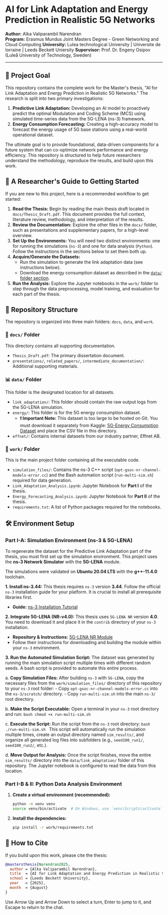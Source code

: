 # AI for Link Adaptation and Energy Prediction in Realistic 5G Networks

**Author:** Alka Valiparambil Narendran  
**Program:** Erasmus Mundus Joint Masters Degree - Green Networking and Cloud Computing
**University:** Lulea technological University | Universite de lorraine | Leeds Beckett Uniersity
**Supervisor:** Prof. Dr. Engeny Osipov (Luleå University of Technology, Sweden)

---

## 🎯 Project Goal

This repository contains the complete work for the Master's thesis, "AI for Link Adaptation and Energy Prediction in Realistic 5G Networks." The research is split into two primary investigations:

1.  **Predictive Link Adaptation:** Developing an AI model to proactively predict the optimal Modulation and Coding Scheme (MCS) using simulated time-series data from the 5G-LENA (ns-3) framework.
2.  **Energy Consumption Forecasting:** Creating a high-accuracy model to forecast the energy usage of 5G base stations using a real-world operational dataset.

The ultimate goal is to provide foundational, data-driven components for a future system that can co-optimize network performance and energy efficiency. This repository is structured to help future researchers understand the methodology, reproduce the results, and build upon this work.

## 🚀 A Researcher's Guide to Getting Started

If you are new to this project, here is a recommended workflow to get started:

1.  **Read the Thesis:** Begin by reading the main thesis draft located in `docs/Thesis_Draft.pdf`. This document provides the full context, literature review, methodology, and interpretation of the results.
2.  **Review the Documentation:** Explore the other files in the `docs/` folder, such as presentations and supplementary papers, for a high-level overview.
3.  **Set Up the Environments:** You will need two distinct environments: one for running the simulations (`ns-3`) and one for data analysis (`Python`). Follow the instructions in the sections below to set them both up.
4.  **Acquire/Generate the Datasets:**
    - Run the simulation to generate the link adaptation data (see instructions below).
    - Download the energy consumption dataset as described in the [`data/` folder section](#-data-folder).
5.  **Run the Analysis:** Explore the Jupyter notebooks in the `work/` folder to step through the data preprocessing, model training, and evaluation for each part of the thesis.

## 📂 Repository Structure

The repository is organized into three main folders: `docs`, `data`, and `work`.

### 📄 `docs/` Folder

This directory contains all supporting documentation.

- `Thesis_Draft.pdf`: The primary dissertation document.
- `presentations/`, `related_papers/`, `intermediate_documentation/`: Additional supporting materials.

### 📊 `data/` Folder

This folder is the designated location for all datasets.

- `link_adaptation/`: This folder should contain the raw output logs from the 5G-LENA simulation.
- `energy/`: This folder is for the 5G energy consumption dataset.
  - **❗️ Important Note:** This dataset is too large to be hosted on Git. You must download it separately from Kaggle: [5G-Energy Consumption Dataset](https://www.kaggle.com/datasets/nadiatriki/5g-energy-consumption-dataset) and place the CSV file in this directory.
- `effnet/`: Contains internal datasets from our industry partner, Effnet AB.

### 🔬 `work/` Folder

This is the main project folder containing all the executable code.

- `simulation_files/`: Contains the ns-3 C++ script (`opt-gsoc-nr-channel-models-error.cc`) and the Bash automation script (`run-multi-sim.sh`) required for data generation.
- `Link_Adaptation_Analysis.ipynb`: Jupyter Notebook for **Part I** of the thesis.
- `Energy_Forecasting_Analysis.ipynb`: Jupyter Notebook for **Part II** of the thesis.
- `requirements.txt`: A list of Python packages required for the notebooks.

## 🛠️ Environment Setup

### Part I-A: Simulation Environment (ns-3 & 5G-LENA)

To regenerate the dataset for the Predictive Link Adaptation part of the thesis, you must first set up the simulation environment. This project uses the **ns-3 Network Simulator** with the **5G-LENA** module.

The simulations were validated on **Ubuntu 20.04 LTS** with the **g++-11.4.0** toolchain.

**1. Install ns-3.44:**
This thesis requires `ns-3` version **3.44**. Follow the official `ns-3` installation guide for your platform. It is crucial to install all prerequisite libraries first.

- **Guide:** [ns-3 Installation Tutorial](https://www.nsnam.org/docs/tutorial/html/getting-started.html)

**2. Integrate 5G-LENA (NR-v4.0):**
This thesis uses `5G-LENA NR` version **4.0**. You need to download it and place it in the `contrib` directory of your `ns-3` installation.

- **Repository & Instructions:** [5G-LENA NR Module](https://github.com/5G-LENA/5G-LENA_fl-nr)
- Follow their instructions for downloading and building the module within your `ns-3` environment.

**3. Run the Automated Simulation Script:**
The dataset was generated by running the main simulation script multiple times with different random seeds. A bash script is provided to automate this entire process.

a. **Copy Simulation Files:** After building `ns-3` with `5G-LENA`, copy the necessary files from the `work/simulation_files/` directory of this repository to your `ns-3` root folder: - Copy `opt-gsoc-nr-channel-models-error.cc` into the `ns-3/scratch/` directory. - Copy `run-multi-sim.sh` into the main `ns-3/` root directory.

b. **Make the Script Executable:** Open a terminal in your `ns-3` root directory and run:
`bash
      chmod +x run-multi-sim.sh
      `

c. **Execute the Script:** Run the script from the `ns-3` root directory:
`bash
      ./run-multi-sim.sh
      `
This script will automatically run the simulation multiple times, create an output directory named `sim_results/`, and organize all generated log files into subfolders (e.g., `seed100_run1/`, `seed100_run2/`, etc.).

d. **Move Output for Analysis:** Once the script finishes, move the entire `sim_results/` directory into the `data/link_adaptation/` folder of this repository. The Jupyter notebook is configured to read the data from this location.

### Part I-B & II: Python Data Analysis Environment

1.  **Create a virtual environment (recommended):**
    ```bash
    python -m venv venv
    source venv/bin/activate  # On Windows, use `venv\Scripts\activate`
    ```
2.  **Install the dependencies:**
    ```bash
    pip install -r work/requirements.txt
    ```

## 📜 How to Cite

If you build upon this work, please cite the thesis:

```bibtex
@mastersthesis{Narendran2025,
  author = {Alka Valiparambil Narendran},
  title  = {AI for Link Adaptation and Energy Prediction in Realistic 5G Networks},
  school = {Leeds Beckett University},
  year   = {2025},
  month  = {August}
}
```

Use Arrow Up and Arrow Down to select a turn, Enter to jump to it, and Escape to return to the chat.
